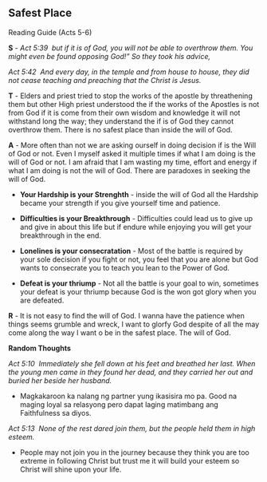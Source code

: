 ## Safest Place
Reading Guide (Acts 5-6)

__S__ - _Act 5:39  but if it is of God, you will not be able to overthrow them. You might even be found opposing God!” So they took his advice,_

_Act 5:42  And every day, in the temple and from house to house, they did not cease teaching and preaching that the Christ is Jesus._

__T__ - Elders and priest tried to stop the works of the apostle by threathening them but other High priest understood the if the works of the Apostles is not from God if it is come from their own wisdom and knowledge it will not withstand  long the way; they understand the if is of God they cannot overthrow them. There is no safest place than inside the will of God.

__A__ - More often than not we are asking ourself in doing decision if is the Will of God or not. Even I myself asked it multiple times if what I am doing is the will of God or not. I am afraid that I am wasting my time, effort and energy if what I am doing is not the will of God. There are paradoxes in seeking the will of God.

 - __Your Hardship is your Strenghth__ - inside the will of God all the Hardship became your strength if you give yourself time and patience.

 - __Difficulties is your Breakthrough__ - Difficulties could lead us to give up and give in about this life but if endure while enjoying you will get your breakthrough in the end.

 - __Lonelines is your consecratation__ - Most of the battle is required by your sole decision if you fight or not, you feel that you are alone but God wants to consecrate you to teach you lean to the Power of God.

 - __Defeat is your thriump__ - Not all the battle is your goal to win, sometimes your defeat is your thriump because God is the won got glory when you are defeated.

__R__ - It is not easy to find the will of God. I wanna have the patience when things seems grumble and wreck, I want to glorfy God despite of all the may come along the way I want o be in the safest place. The will of God.


__Random Thoughts__

_Act 5:10  Immediately she fell down at his feet and breathed her last. When the young men came in they found her dead, and they carried her out and buried her beside her husband._

 - Magkakaroon ka nalang ng partner yung ikasisira mo pa. Good na maging loyal sa relasyong pero dapat laging matimbang ang Faithfulness sa diyos. 

 _Act 5:13  None of the rest dared join them, but the people held them in high esteem._

 - People may not join you in the journey because they think you are too extreme in following Christ but trust me it will build your esteem so Christ will shine upon your life.